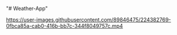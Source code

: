 "# Weather-App" 


https://user-images.githubusercontent.com/89846475/224382769-0fbca85a-cab0-416b-bb7c-344f8049757c.mp4


